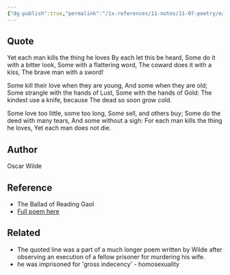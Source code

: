 ```yaml
---
{"dg-publish":true,"permalink":"/1x-references/11-notes/11-07-poetry/each-man-kills-the-thing-he-loves-oscar-wilde/","title":"Each man kills the thing he loves - Oscar Wilde","created":"2024-02-14T20:18:17.967+03:00","updated":"2024-02-14T20:18:17.967+03:00"}
---
```



## Quote
Yet each man kills the thing he loves
  By each let this be heard,
Some do it with a bitter look,
  Some with a flattering word,
The coward does it with a kiss,
  The brave man with a sword!

Some kill their love when they are young,
  And some when they are old;
Some strangle with the hands of Lust,
  Some with the hands of Gold:
The kindest use a knife, because
  The dead so soon grow cold.

Some love too little, some too long,
  Some sell, and others buy;
Some do the deed with many tears,
  And some without a sigh:
For each man kills the thing he loves,
  Yet each man does not die.

## Author
Oscar Wilde

## Reference
- The Ballad of Reading Gaol
- [Full poem here](https://archive.org/stream/balladofreadingg00301gut/rgaol10.txt)

## Related
- The quoted line was a part of a much longer poem written by Wilde after observing an execution of a fellow prisoner for murdering his wife.
- he was imprisoned for 'gross indecency' - homosexuality
